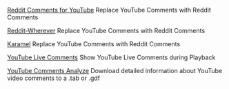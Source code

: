
[Reddit Comments for YouTube](https://github.com/tayloroneill/Reddit-Comments-for-YouTube)
Replace YouTube Comments with Reddit Comments

[Reddit-Wherever](https://github.com/z0ccc/Reddit-Wherever)
Replace YouTube Comments with Reddit Comments

[Karamel](https://chrome.google.com/webstore/detail/karamel-view-reddit-comme/halllmdjninjohpckldgkaolbhgkfnpe?hl=en)
Replace YouTube Comments with Reddit Comments

[YouTube Live Comments](https://addons.mozilla.org/en-US/firefox/addon/ytlc/)
Show YouTube Live Comments during Playback

[YouTube Comments Analyze](https://tools.digitalmethods.net/netvizz/youtube/mod_video_info.php)
Download detailed information about YouTube video comments to a .tab or .gdf
